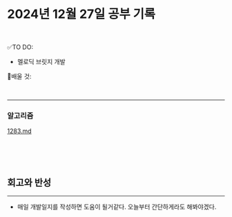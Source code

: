 # 2024년 12월 27일 공부 기록 

<br>

✅TO DO: 

- 멜로딕 브릿지 개발

💭배울 것:


<br>

---







### 알고리즘

[1283.md](..%2F..%2F..%2FAlgorithm%2FSolvedProblem%2F%EB%9E%9C%EB%8D%A4%EB%A7%88%EB%9D%BC%ED%86%A4%2F021%7E040%2F%EC%BD%94%EC%8A%A4-030%2F1283%2F1283.md)


<br><br><br>






## 회고와 반성

---

- 매일 개발일지를 작성하면 도움이 될거같다. 오늘부터 간단하게라도 해봐야겠다.